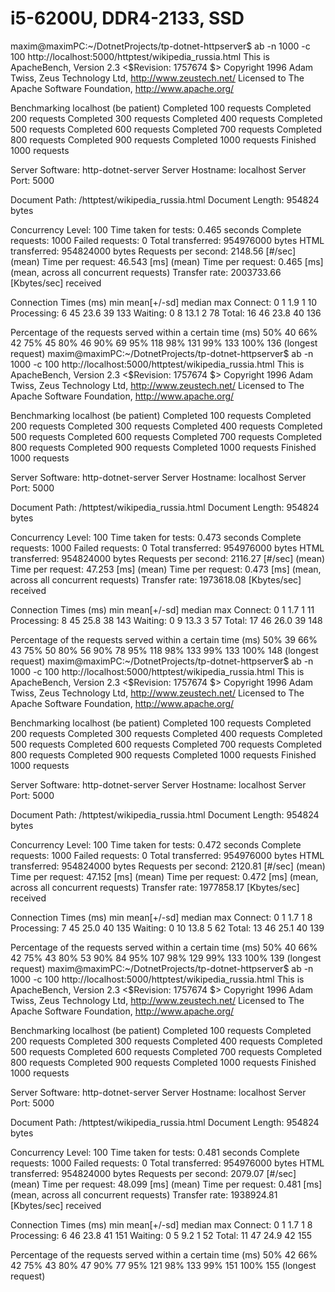 # i5-6200U, DDR4-2133, SSD

maxim@maximPC:~/DotnetProjects/tp-dotnet-httpserver$ ab -n 1000 -c 100 http://localhost:5000/httptest/wikipedia_russia.html
This is ApacheBench, Version 2.3 <$Revision: 1757674 $>
Copyright 1996 Adam Twiss, Zeus Technology Ltd, http://www.zeustech.net/
Licensed to The Apache Software Foundation, http://www.apache.org/

Benchmarking localhost (be patient)
Completed 100 requests
Completed 200 requests
Completed 300 requests
Completed 400 requests
Completed 500 requests
Completed 600 requests
Completed 700 requests
Completed 800 requests
Completed 900 requests
Completed 1000 requests
Finished 1000 requests


Server Software:        http-dotnet-server
Server Hostname:        localhost
Server Port:            5000

Document Path:          /httptest/wikipedia_russia.html
Document Length:        954824 bytes

Concurrency Level:      100
Time taken for tests:   0.465 seconds
Complete requests:      1000
Failed requests:        0
Total transferred:      954976000 bytes
HTML transferred:       954824000 bytes
Requests per second:    2148.56 [#/sec] (mean)
Time per request:       46.543 [ms] (mean)
Time per request:       0.465 [ms] (mean, across all concurrent requests)
Transfer rate:          2003733.66 [Kbytes/sec] received

Connection Times (ms)
              min  mean[+/-sd] median   max
Connect:        0    1   1.9      1      10
Processing:     6   45  23.6     39     133
Waiting:        0    8  13.1      2      78
Total:         16   46  23.8     40     136

Percentage of the requests served within a certain time (ms)
  50%     40
  66%     42
  75%     45
  80%     46
  90%     69
  95%    118
  98%    131
  99%    133
 100%    136 (longest request)
maxim@maximPC:~/DotnetProjects/tp-dotnet-httpserver$ ab -n 1000 -c 100 http://localhost:5000/httptest/wikipedia_russia.html
This is ApacheBench, Version 2.3 <$Revision: 1757674 $>
Copyright 1996 Adam Twiss, Zeus Technology Ltd, http://www.zeustech.net/
Licensed to The Apache Software Foundation, http://www.apache.org/

Benchmarking localhost (be patient)
Completed 100 requests
Completed 200 requests
Completed 300 requests
Completed 400 requests
Completed 500 requests
Completed 600 requests
Completed 700 requests
Completed 800 requests
Completed 900 requests
Completed 1000 requests
Finished 1000 requests


Server Software:        http-dotnet-server
Server Hostname:        localhost
Server Port:            5000

Document Path:          /httptest/wikipedia_russia.html
Document Length:        954824 bytes

Concurrency Level:      100
Time taken for tests:   0.473 seconds
Complete requests:      1000
Failed requests:        0
Total transferred:      954976000 bytes
HTML transferred:       954824000 bytes
Requests per second:    2116.27 [#/sec] (mean)
Time per request:       47.253 [ms] (mean)
Time per request:       0.473 [ms] (mean, across all concurrent requests)
Transfer rate:          1973618.08 [Kbytes/sec] received

Connection Times (ms)
              min  mean[+/-sd] median   max
Connect:        0    1   1.7      1      11
Processing:     8   45  25.8     38     143
Waiting:        0    9  13.3      3      57
Total:         17   46  26.0     39     148

Percentage of the requests served within a certain time (ms)
  50%     39
  66%     43
  75%     50
  80%     56
  90%     78
  95%    118
  98%    133
  99%    133
 100%    148 (longest request)
maxim@maximPC:~/DotnetProjects/tp-dotnet-httpserver$ ab -n 1000 -c 100 http://localhost:5000/httptest/wikipedia_russia.html
This is ApacheBench, Version 2.3 <$Revision: 1757674 $>
Copyright 1996 Adam Twiss, Zeus Technology Ltd, http://www.zeustech.net/
Licensed to The Apache Software Foundation, http://www.apache.org/

Benchmarking localhost (be patient)
Completed 100 requests
Completed 200 requests
Completed 300 requests
Completed 400 requests
Completed 500 requests
Completed 600 requests
Completed 700 requests
Completed 800 requests
Completed 900 requests
Completed 1000 requests
Finished 1000 requests


Server Software:        http-dotnet-server
Server Hostname:        localhost
Server Port:            5000

Document Path:          /httptest/wikipedia_russia.html
Document Length:        954824 bytes

Concurrency Level:      100
Time taken for tests:   0.472 seconds
Complete requests:      1000
Failed requests:        0
Total transferred:      954976000 bytes
HTML transferred:       954824000 bytes
Requests per second:    2120.81 [#/sec] (mean)
Time per request:       47.152 [ms] (mean)
Time per request:       0.472 [ms] (mean, across all concurrent requests)
Transfer rate:          1977858.17 [Kbytes/sec] received

Connection Times (ms)
              min  mean[+/-sd] median   max
Connect:        0    1   1.7      1       8
Processing:     7   45  25.0     40     135
Waiting:        0   10  13.8      5      62
Total:         13   46  25.1     40     139

Percentage of the requests served within a certain time (ms)
  50%     40
  66%     42
  75%     43
  80%     53
  90%     84
  95%    107
  98%    129
  99%    133
 100%    139 (longest request)
maxim@maximPC:~/DotnetProjects/tp-dotnet-httpserver$ ab -n 1000 -c 100 http://localhost:5000/httptest/wikipedia_russia.html
This is ApacheBench, Version 2.3 <$Revision: 1757674 $>
Copyright 1996 Adam Twiss, Zeus Technology Ltd, http://www.zeustech.net/
Licensed to The Apache Software Foundation, http://www.apache.org/

Benchmarking localhost (be patient)
Completed 100 requests
Completed 200 requests
Completed 300 requests
Completed 400 requests
Completed 500 requests
Completed 600 requests
Completed 700 requests
Completed 800 requests
Completed 900 requests
Completed 1000 requests
Finished 1000 requests


Server Software:        http-dotnet-server
Server Hostname:        localhost
Server Port:            5000

Document Path:          /httptest/wikipedia_russia.html
Document Length:        954824 bytes

Concurrency Level:      100
Time taken for tests:   0.481 seconds
Complete requests:      1000
Failed requests:        0
Total transferred:      954976000 bytes
HTML transferred:       954824000 bytes
Requests per second:    2079.07 [#/sec] (mean)
Time per request:       48.099 [ms] (mean)
Time per request:       0.481 [ms] (mean, across all concurrent requests)
Transfer rate:          1938924.81 [Kbytes/sec] received

Connection Times (ms)
              min  mean[+/-sd] median   max
Connect:        0    1   1.7      1       8
Processing:     6   46  23.8     41     151
Waiting:        0    5   9.2      1      52
Total:         11   47  24.9     42     155

Percentage of the requests served within a certain time (ms)
  50%     42
  66%     42
  75%     43
  80%     47
  90%     77
  95%    121
  98%    133
  99%    151
 100%    155 (longest request)

